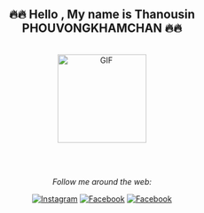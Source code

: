 <div align="center">
  
  ## 🔥🔥 Hello , My name is Thanousin PHOUVONGKHAMCHAN 🔥🔥 </h4>
  
  <br/>
  
  <img align="center" alt="GIF" height="160px" src="https://media.giphy.com/media/du3J3cXyzhj75IOgvA/giphy.gif" />
  
  <br/><br/>

<i>Follow me around the web:</i><br>

<a href="https://www.instagram.com/sin_pp555/" target="_blank"><img src="https://img.shields.io/badge/Instagram-%23E4405F.svg?&style=flat-square&logo=instagram&logoColor=white" alt="Instagram"></a>
<a href="https://www.facebook.com/thanusin.pouvongkhamchan/" target="_blank"><img src="https://img.shields.io/badge/Facebook-%231877F2.svg?&style=flat-square&logo=facebook&logoColor=white" alt="Facebook"></a>
<a href="https://www.facebook.com/thanusin.pouvongkhamchan/" target="_blank"><img src="https://img-premium.flaticon.com/png/512/725/725289.png?token=exp=1623256417~hmac=87a4dfec9e34d99f30e0e1320da84260" alt="Facebook"></a>

</div>
